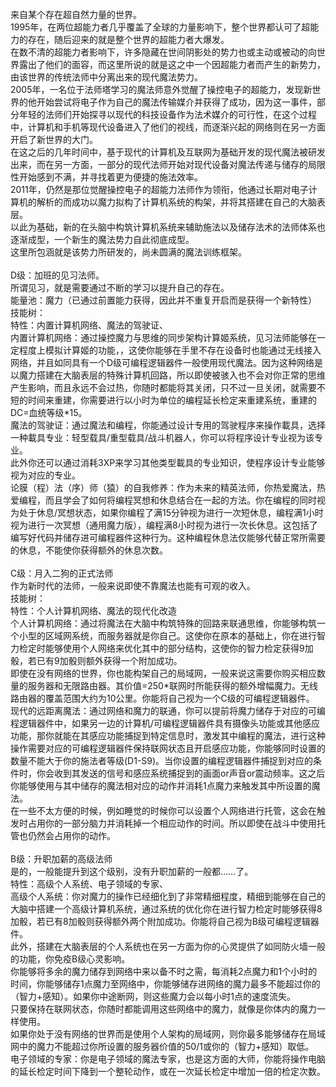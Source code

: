 <title>来自未来的法师</title>
<meta name="GENERATOR" content="WinCHM">
<meta http-equiv="Content-Type" content="text/html; charset=gb2312">
<br>  来自某个存在超自然力量的世界。
<br>  1995年，在两位超能力者几乎覆盖了全球的力量影响下，整个世界都认可了超能力的存在，随后迎来的就是整个世界的超能力者大爆发。
<br>  在数不清的超能力者影响下，许多隐藏在世间阴影处的势力也或主动或被动的向世界露出了他们的面容，而这里所说的就是这之中一个因超能力者而产生的新势力，由该世界的传统法师中分离出来的现代魔法势力。
<br>  2005年，一名位于法师塔学习的魔法师意外觉醒了操控电子的超能力，发现新世界的他开始尝试将电子作为自己的魔法传输媒介并获得了成功，因为这一事件，部分年轻的法师们开始探寻以现代的科技设备作为法术媒介的可行性，在这个过程中，计算机和手机等现代设备进入了他们的视线，而逐渐兴起的网络则在另一方面开启了新世界的大门。
<br>  在这之后的几年时间中，基于现代的计算机及互联网为基础开发的现代魔法被研发出来，而在另一方面，一部分的现代法师开始对现代设备对魔法传递与储存的局限性开始感到不满，并寻找着更为便捷的施法效率。
<br>  2011年，仍然是那位觉醒操控电子的超能力法师作为领衔，他通过长期对电子计算机的解析的而成功以魔力拟构了计算机系统的构架，并将其搭建在自己的大脑表层。
<br>  以此为基础，新的在头脑中构筑计算机系统来辅助施法以及储存法术的法师体系也逐渐成型，一个新生的魔法势力自此彻底成型。
<br>  这里所包涵就是该势力所研发的，尚未圆满的魔法训练框架。
<br>
<br>  D级：加班的见习法师。
<br>  所谓见习，就是需要通过不断的学习以提升自己的存在。
<br>  能量池：魔力（已通过前置能力获得，因此并不重复开启而是获得一个新特性）
<br>  技能树：
<br>  特性：内置计算机网络、魔法的驾驶证、
<br>  内置计算机网络：通过操控魔力与思维的同步架构计算姬系统，见习法师能够在一定程度上模拟计算姬的功能，，这使你能够在手里不存在设备时也能通过无线接入网络，并且如同具有一个D级可编程逻辑器件一般使用现代魔法。因为这种网络是以魔力搭建在大脑表层的特殊计算机回路，所以即使被骇入也不会对你正常的思维产生影响，而且永远不会过热，你随时都能将其关闭，只不过一旦关闭，就需要不短的时间来重建，你需要进行以小时为单位的编程延长检定来重建系统，重建的DC=血统等级*15。
<br>  魔法的驾驶证：通过魔法和编程，你能通过设计专用的驾驶程序来操作載具，选择一种載具专业：轻型载具/重型载具/战斗机器人，你可以将程序设计专业视为该专业。
<br>  此外你还可以通过消耗3XP来学习其他类型載具的专业知识，使程序设计专业能够视为对应的专业。
<br>  论膜（程）法（序）师（猿）的自我修养：作为未来的精英法师，你热爱魔法，热爱编程，而且学会了如何将编程冥想和休息结合在一起的方法。你在编程的同时视为处于休息/冥想状态，如果你编程了满15分钟视为进行一次短休息，编程满1小时视为进行一次冥想（通用魔力版），编程满8小时视为进行一次长休息。这包括了编写好代码并储存进可编程器件这种行为。这种编程休息法仅能够代替正常所需要的休息，不能使你获得额外的休息次数。
<br>  
<br>  C级：月入二狗的正式法师
<br>  作为新时代的法师，一般来说即使不靠魔法也能有可观的收入。
<br>  技能树：
<br>  特性：个人计算机网络、魔法的现代化改造
<br>  个人计算机网络：通过将魔法在大脑中构筑特殊的回路来联通思维，你能够构筑一个小型的区域网系统，而服务器就是你自己。这使你在原本的基础上，你在进行智力检定时能够使用个人网络来优化其中的部分结构，这使你的智力检定获得9加骰，若已有9加骰则额外获得一个附加成功。
<br>  即使在没有网络的世界，你也能构架自己的局域网，一般来说这需要你购买相应数量的服务器和无限路由器。其价值=250*联网时所能获得的额外增幅魔力。无线路由器的覆盖范围大约为10公里。你能将自己视为一个C级的可编程逻辑器件。
<br>  现代的远距离魔法：通过网络和魔力的联通，你可以提前将魔力储存于对应的可编程逻辑器件中，如果另一边的计算机/可编程逻辑器件具有摄像头功能或其他感应功能，那你就能在其感应功能捕捉到特定信息时，激发其中编程的魔法，进行这种操作需要对应的可编程逻辑器件保持联网状态且开启感应功能，你能够同时设置的数量不能大于你的施法者等级(D1-S9)。当你设置的编程逻辑器件捕捉到对应的条件时，你会收到其发送的信号和感应系统捕捉到的画面or声音or震动频率。这之后你能够使用与其中储存的魔法相对应的动作并消耗1点魔力来触发其中所设置的魔法。
<br>  在一些不太方便的时候，例如睡觉的时候你可以设置个人网络进行托管，这会在触发时占用你的一部分脑力并消耗掉一个相应动作的时间。所以即使在战斗中使用托管也仍然会占用你的动作。
<br>  
<br>  B级：升职加薪的高级法师
<br>  是的，一般能提升到这个级别，没有升职加薪的一般都……了。
<br>  特性：高级个人系统、电子领域的专家、
<br>  高级个人系统：你对魔力的操作已经细化到了非常精细程度，精细到能够在自己的大脑中搭建一个高级计算机系统，通过系统的优化你在进行智力检定时能够获得8加骰，若已有8加骰则获得额外两个附加成功。你能将自己视为B级可编程逻辑器件。
<br>  此外，搭建在大脑表层的个人系统也在另一方面为你的心灵提供了如同防火墙一般的功能，你免疫B级心灵影响。
<br>  你能够将多余的魔力储存到网络中来以备不时之需，每消耗2点魔力和1个小时的时间，你能够储存1点魔力至网络中，你能够储存进网络的魔力最多不能超过你的（智力+感知）。如果你中途断网，则这些魔力会以每小时1点的速度流失。
<br>  只要保持在联网状态，你随时都能调用这些网络中的魔力，就像是你体内的魔力一样使用。
<br>  如果你处于没有网络的世界而是使用个人架构的局域网，则你最多能够储存在局域网中的魔力不能超过你所设置的服务器价值的50/1或你的（智力+感知）取低。
<br>  电子领域的专家：你是电子领域的魔法专家，也是这方面的大师，你能将操作电脑的延长检定时间下降到一个整轮动作，或在一次延长检定中增加一倍的检定次数。  
<br>